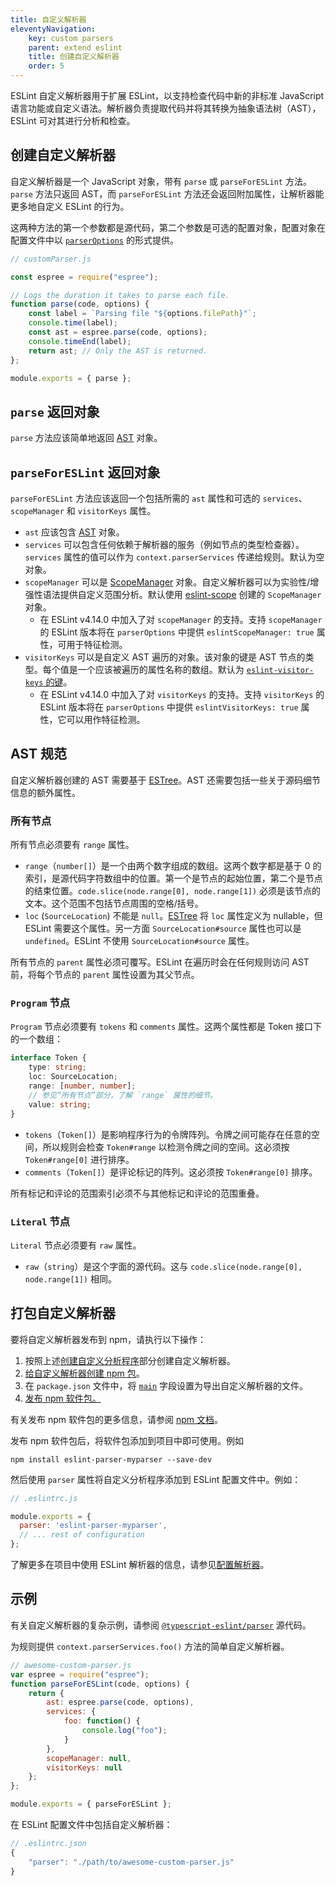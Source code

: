```yaml
---
title: 自定义解析器
eleventyNavigation:
    key: custom parsers
    parent: extend eslint
    title: 创建自定义解析器
    order: 5
---
```


ESLint 自定义解析器用于扩展 ESLint，以支持检查代码中新的非标准 JavaScript 语言功能或自定义语法。解析器负责提取代码并将其转换为抽象语法树（AST），ESLint 可对其进行分析和检查。

## 创建自定义解析器

自定义解析器是一个 JavaScript 对象，带有 `parse` 或 `parseForESLint` 方法。`parse` 方法只返回 AST，而 `parseForESLint` 方法还会返回附加属性，让解析器能更多地自定义 ESLint 的行为。

这两种方法的第一个参数都是源代码，第二个参数是可选的配置对象，配置对象在配置文件中以 [`parserOptions`](../use/configure/language-options#指定解析器选项) 的形式提供。

```javascript
// customParser.js

const espree = require("espree");

// Logs the duration it takes to parse each file.
function parse(code, options) {
    const label = `Parsing file "${options.filePath}"`;
    console.time(label);
    const ast = espree.parse(code, options);
    console.timeEnd(label);
    return ast; // Only the AST is returned.
};

module.exports = { parse };
```

## `parse` 返回对象

`parse` 方法应该简单地返回 [AST](#ast-规范) 对象。

## `parseForESLint` 返回对象

`parseForESLint` 方法应该返回一个包括所需的 `ast` 属性和可选的 `services`、`scopeManager` 和 `visitorKeys` 属性。

* `ast` 应该包含 [AST](#ast-规范) 对象。
* `services` 可以包含任何依赖于解析器的服务（例如节点的类型检查器）。`services` 属性的值可以作为 `context.parserServices` 传递给规则。默认为空对象。
* `scopeManager` 可以是 [ScopeManager](./scope-manager-interface) 对象。自定义解析器可以为实验性/增强性语法提供自定义范围分析。默认使用 [eslint-scope](https://github.com/eslint/eslint-scope) 创建的 `ScopeManager` 对象。
    * 在 ESLint v4.14.0 中加入了对 `scopeManager` 的支持。支持 `scopeManager` 的 ESLint 版本将在 `parserOptions` 中提供 `eslintScopeManager: true` 属性，可用于特征检测。
* `visitorKeys` 可以是自定义 AST 遍历的对象。该对象的键是 AST 节点的类型。每个值是一个应该被遍历的属性名称的数组。默认为 [`eslint-visitor-keys` 的键](https://github.com/eslint/eslint-visitor-keys#evkkeys)。
    * 在 ESLint v4.14.0 中加入了对 `visitorKeys` 的支持。支持 `visitorKeys` 的 ESLint 版本将在 `parserOptions` 中提供 `eslintVisitorKeys: true` 属性，它可以用作特征检测。

## AST 规范

自定义解析器创建的 AST 需要基于 [ESTree](https://github.com/estree/estree)。AST 还需要包括一些关于源码细节信息的额外属性。

### 所有节点

所有节点必须要有 `range` 属性。

* `range`（`number[]`）是一个由两个数字组成的数组。这两个数字都是基于 0 的索引，是源代码字符数组中的位置。第一个是节点的起始位置，第二个是节点的结束位置。`code.slice(node.range[0], node.range[1])` 必须是该节点的文本。这个范围不包括节点周围的空格/括号。
* `loc` (`SourceLocation`) 不能是 `null`。[ESTree](https://github.com/estree/estree/blob/25834f7247d44d3156030f8e8a2d07644d771fdb/es5.md#node-objects) 将 `loc` 属性定义为 nullable，但 ESLint 需要这个属性。另一方面 `SourceLocation#source` 属性也可以是 `undefined`。ESLint 不使用 `SourceLocation#source` 属性。

所有节点的 `parent` 属性必须可覆写。ESLint 在遍历时会在任何规则访问 AST 前，将每个节点的 `parent` 属性设置为其父节点。

### `Program` 节点

`Program` 节点必须要有 `tokens` 和 `comments` 属性。这两个属性都是 Token 接口下的一个数组：

```ts
interface Token {
    type: string;
    loc: SourceLocation;
    range: [number, number];
    // 参见“所有节点”部分，了解 `range` 属性的细节。
    value: string;
}
```

* `tokens`（`Token[]`）是影响程序行为的令牌阵列。令牌之间可能存在任意的空间，所以规则会检查 `Token#range` 以检测令牌之间的空间。这必须按 `Token#range[0]` 进行排序。
* `comments`（`Token[]`）是评论标记的阵列。这必须按 `Token#range[0]` 排序。

所有标记和评论的范围索引必须不与其他标记和评论的范围重叠。

### `Literal` 节点

`Literal` 节点必须要有 `raw` 属性。

* `raw`（`string`）是这个字面的源代码。这与 `code.slice(node.range[0], node.range[1])` 相同。

## 打包自定义解析器

要将自定义解析器发布到 npm，请执行以下操作：

1. 按照上述[创建自定义分析程序](#创建自定义解析器)部分创建自定义解析器。
1. [给自定义解析器创建 npm 包](https://docs.npmjs.com/creating-node-js-modules)。
1. 在 `package.json` 文件中，将 [`main`](https://docs.npmjs.com/cli/v9/configuring-npm/package-json#main) 字段设置为导出自定义解析器的文件。
1. [发布 npm 软件包。](https://docs.npmjs.com/creating-and-publishing-unscoped-public-packages)

有关发布 npm 软件包的更多信息，请参阅 [npm 文档](https://docs.npmjs.com/)。

发布 npm 软件包后，将软件包添加到项目中即可使用。例如

```shell
npm install eslint-parser-myparser --save-dev
```

然后使用 `parser` 属性将自定义分析程序添加到 ESLint 配置文件中。例如：

```js
// .eslintrc.js

module.exports = {
  parser: 'eslint-parser-myparser',
  // ... rest of configuration
};
```

了解更多在项目中使用 ESLint 解析器的信息，请参见[配置解析器](../use/configure/parser)。

## 示例

有关自定义解析器的复杂示例，请参阅 [`@typescript-eslint/parser`](https://github.com/typescript-eslint/typescript-eslint/tree/main/packages/parser) 源代码。

为规则提供 `context.parserServices.foo()` 方法的简单自定义解析器。

```javascript
// awesome-custom-parser.js
var espree = require("espree");
function parseForESLint(code, options) {
    return {
        ast: espree.parse(code, options),
        services: {
            foo: function() {
                console.log("foo");
            }
        },
        scopeManager: null,
        visitorKeys: null
    };
};

module.exports = { parseForESLint };
```

在 ESLint 配置文件中包括自定义解析器：

```js
// .eslintrc.json
{
    "parser": "./path/to/awesome-custom-parser.js"
}
```
